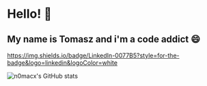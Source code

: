 # Hello! :wave:
## My name is Tomasz and i'm a code addict :smile:
https://img.shields.io/badge/LinkedIn-0077B5?style=for-the-badge&logo=linkedin&logoColor=white


![n0macx's GitHub stats](https://github-readme-stats.vercel.app/api?username=n0macx&show_icons=true&theme=dark)
